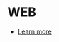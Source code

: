 # WEB

<ul class="actions">
					<li><a href="WEB GÓMEZ/PÁGINA WEB/index.html" class="button">Learn more</a></li>
				</ul>
